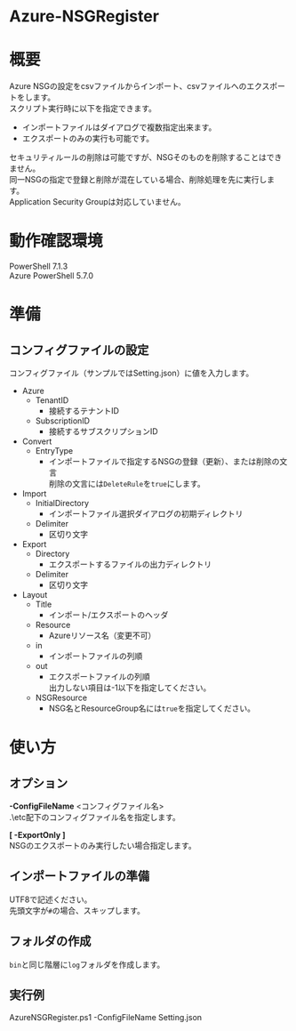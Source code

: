 # Azure-NSGRegister
# 概要
Azure NSGの設定をcsvファイルからインポート、csvファイルへのエクスポートをします。  
スクリプト実行時に以下を指定できます。  

- インポートファイルはダイアログで複数指定出来ます。
- エクスポートのみの実行も可能です。

セキュリティルールの削除は可能ですが、NSGそのものを削除することはできません。  
同一NSGの指定で登録と削除が混在している場合、削除処理を先に実行します。  
Application Security Groupは対応していません。  

# 動作確認環境
PowerShell 7.1.3  
Azure PowerShell 5.7.0

# 準備
## コンフィグファイルの設定
コンフィグファイル（サンプルではSetting.json）に値を入力します。

- Azure
    - TenantID
        - 接続するテナントID
    - SubscriptionID
        - 接続するサブスクリプションID
- Convert
    - EntryType
        - インポートファイルで指定するNSGの登録（更新）、または削除の文言  
        削除の文言には`DeleteRule`を`true`にします。 
- Import
    - InitialDirectory
        - インポートファイル選択ダイアログの初期ディレクトリ
    - Delimiter
        - 区切り文字
- Export
    - Directory
        - エクスポートするファイルの出力ディレクトリ
    - Delimiter
        - 区切り文字
- Layout  
    - Title
        - インポート/エクスポートのヘッダ
    - Resource
        - Azureリソース名（変更不可）
    - in
        - インポートファイルの列順  
    - out
        - エクスポートファイルの列順  
        出力しない項目は-1以下を指定してください。
    - NSGResource
        - NSG名とResourceGroup名には`true`を指定してください。  

# 使い方
## オプション

**-ConfigFileName** <コンフィグファイル名>  
.\etc配下のコンフィグファイル名を指定します。  

**[ -ExportOnly ]**  
NSGのエクスポートのみ実行したい場合指定します。  

## インポートファイルの準備
UTF8で記述ください。  
先頭文字が`#`の場合、スキップします。  

## フォルダの作成
`bin`と同じ階層に`log`フォルダを作成します。  

## 実行例
AzureNSGRegister.ps1 -ConfigFileName Setting.json